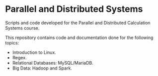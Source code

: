 # Parallel and Distributed Systems
Scripts and code developed for the Parallel and Distributed Calculation Systems course.

This repository contains code and documentation done for the following topics:
 - Introduction to Linux.
 - Regex.
 - Relational Databases: MySQL/MariaDB.
 - Big Data: Hadoop and Spark.
